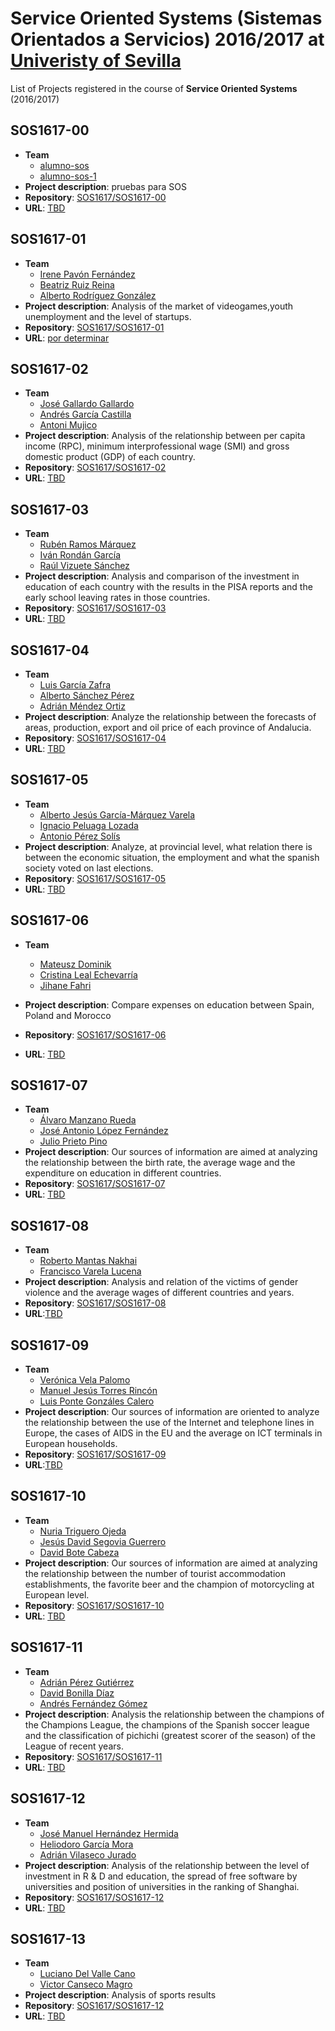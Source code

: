 Service Oriented Systems (Sistemas Orientados a Servicios) 2016/2017 at [Univeristy of Sevilla](http://www.us.es)
===================

List of Projects registered in the course of **Service Oriented Systems** (2016/2017)

## SOS1617-00

- **Team**
  - [alumno-sos](https://github.com/alumno-sos)
  - [alumno-sos-1](https://github.com/alumno-sos-1)
- **Project description**: pruebas para SOS
- **Repository**: [SOS1617/SOS1617-00](https://github.com/SOS1617/SOS1617-00)
- **URL**: [TBD](#)


## SOS1617-01

- **Team**
  - [Irene Pavón Fernández](https://github.com/1993irene)
  - [Beatriz Ruiz Reina](https://github.com/bearuirei2)
  - [Alberto Rodríguez González](https://github.com/AlbertoAxel)
- **Project description**: Analysis of the market of videogames,youth unemployment and the level of startups.
- **Repository**: [SOS1617/SOS1617-01](https://github.com/SOS1617/SOS1617-01)
- **URL**: [por determinar](#)


## SOS1617-02

- **Team**
  - [José Gallardo Gallardo](https://github.com/Sojer23)
  - [Andrés García Castilla](https://github.com/Garcicasti)
  - [Antoni Mujico](https://github.com/AntoniMujico)
- **Project description**: Analysis of the relationship between per capita income (RPC), minimum interprofessional wage (SMI) and gross domestic product (GDP) of each country.
- **Repository**: [SOS1617/SOS1617-02](https://github.com/SOS1617/SOS1617-02)
- **URL**: [TBD](#)

## SOS1617-03

- **Team**
  - [Rubén Ramos Márquez](https://github.com/unfricapore)
  - [Iván Rondán García](https://github.com/IvanRG21)
  - [Raúl Vizuete Sánchez](https://github.com/byRuly)
- **Project description**: Analysis and comparison of the investment in education of each country with the results in the PISA reports and the early school leaving rates in those countries.
- **Repository**: [SOS1617/SOS1617-03](https://github.com/SOS1617/SOS1617-03)
- **URL**: [TBD](#)

## SOS1617-04

- **Team**
  - [Luis García Zafra](https://github.com/luisgzafra)
  - [Alberto Sánchez Pérez ](https://github.com/albsanper)
  - [Adrián Méndez Ortiz](https://github.com/AdrianMnd)
- **Project description**: Analyze the relationship between the forecasts of areas, production, export and oil price of each province of Andalucia.
- **Repository**: [SOS1617/SOS1617-04](https://github.com/SOS1617/SOS1617-04)
- **URL**: [TBD](#)


## SOS1617-05

- **Team**
  - [Alberto Jesús García-Márquez Varela](https://github.com/Albertogmv)
  - [Ignacio Peluaga Lozada](https://github.com/ignpelloz)
  - [Antonio Pérez Solís](https://github.com/antoniops96)
- **Project description**: Analyze, at provincial level, what relation there is between the economic situation, the employment and what the spanish society voted on last elections.
- **Repository**: [SOS1617/SOS1617-05](https://github.com/SOS1617/SOS1617-05)
- **URL**: [TBD](#)
 
## SOS1617-06

- **Team**
  - [Mateusz Dominik](https://github.com/seewip)
  - [Cristina Leal Echevarría](https://github.com/Crileaech)
  - [Jihane Fahri](https://github.com/JihaneF)

- **Project description**: Compare expenses on education between Spain, Poland and Morocco
- **Repository**: [SOS1617/SOS1617-06](https://github.com/SOS1617/SOS1617-06)
- **URL**: [TBD](#)

## SOS1617-07

- **Team**
  - [Álvaro Manzano Rueda](https://github.com/NSMMANZANO)
  - [José Antonio López Fernández ](https://github.com/joslopfer5)
  - [Julio Prieto Pino](https://github.com/julpripin)
- **Project description**: Our sources of information are aimed at analyzing the relationship between the birth rate, the average wage and the expenditure on education in different countries.
- **Repository**: [SOS1617/SOS1617-07](https://github.com/SOS1617/SOS1617-07)
- **URL**: [TBD](#)


## SOS1617-08

- **Team**
  - [Roberto Mantas Nakhai](https://github.com/RobertoMantas)
  - [Francisco Varela Lucena](https://github.com/fravarluc)
- **Project description**: Analysis and relation of the victims of gender violence and the average wages of different countries and years.
- **Repository**: [SOS1617/SOS1617-08](https://github.com/SOS1617/SOS1617-08)
- **URL**:[TBD](#)

## SOS1617-09

- **Team**
  - [Verónica Vela Palomo](https://github.com/kkdekiki)
  - [Manuel Jesús Torres Rincón](https://github.com/mjtr)
  - [Luis Ponte Gonzáles Calero](https://github.com/lpontegc)
- **Project description**: Our sources of information are oriented to analyze the relationship between the use of the Internet and telephone lines in Europe, the cases of AIDS in the EU and the average on ICT terminals in European households. 
- **Repository**: [SOS1617/SOS1617-09](https://github.com/SOS1617/SOS1617-09)
- **URL**:[TBD](#) 


## SOS1617-10

- **Team**
  - [Nuria Triguero Ojeda](https://github.com/nurtrioje)
  - [Jesús David Segovia Guerrero](https://github.com/jesusguerre)
  - [David Bote Cabeza](https://github.com/daboca92) 
- **Project description**: Our sources of information are aimed at analyzing the relationship between the number of tourist accommodation establishments, the favorite beer and the champion of motorcycling at European level.
- **Repository**: [SOS1617/SOS1617-10](https://github.com/SOS1617/SOS1617-10)
- **URL**: [TBD](#)


## SOS1617-11

- **Team**
  - [Adrián Pérez Gutiérrez](https://github.com/adrpergut)
  - [David Bonilla Díaz](https://github.com/davidbonilla37)
  - [Andrés Fernández Gómez](https://github.com/andfergom)
- **Project description**: Analysis the relationship between the champions of the Champions League, the champions of the Spanish soccer league and the classification of pichichi (greatest scorer of the season) of the League of recent years.
- **Repository**: [SOS1617/SOS1617-11](https://github.com/SOS1617/SOS1617-11)
- **URL**: [TBD](#)


## SOS1617-12

- **Team**
  - [José Manuel Hernández Hermida](https://github.com/jomaher)
  - [Heliodoro García Mora](https://github.com/heliogm1)
  - [Adrián Vilaseco Jurado](https://github.com/adrianviljur)
- **Project description**: Analysis of the relationship between the level of investment in R & D and education, the spread of free software by universities and position of universities in the ranking of Shanghai.
- **Repository**: [SOS1617/SOS1617-12](https://github.com/SOS1617/SOS1617-12)
- **URL**: [TBD](#)

## SOS1617-13

- **Team**
  - [Luciano Del Valle Cano](https://github.com/lucdelcan)
  - [Victor Canseco Magro](https://github.com/viccanmag)
- **Project description**: Analysis of sports results
- **Repository**: [SOS1617/SOS1617-12](https://github.com/SOS1617/SOS1617-13)
- **URL**: [TBD](#)

